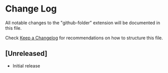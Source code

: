 # Change Log

All notable changes to the "github-folder" extension will be documented in this file.

Check [Keep a Changelog](http://keepachangelog.com/) for recommendations on how to structure this file.

## [Unreleased]

- Initial release
